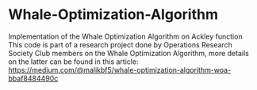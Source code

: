 # Whale-Optimization-Algorithm
Implementation of the Whale Optimization Algorithm on Ackley function
This code is part of a research project done by Operations Research Society Club members on the Whale Optimization Algorithm, more details on the latter can be found in this article: 
https://medium.com/@malikbf5/whale-optimization-algorithm-woa-bbaf8484490c
